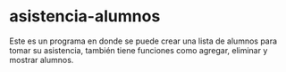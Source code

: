 # asistencia-alumnos
Este es un programa en donde se puede crear una lista de alumnos para tomar su asistencia, también tiene funciones como agregar, eliminar y mostrar alumnos.
